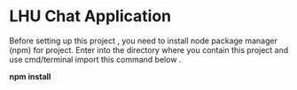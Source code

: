 # LHU Chat Application
Before setting up this project , you need to install node package manager (npm) for project. Enter into the directory where you contain this project and use cmd/terminal  import this command below  . </br>

**npm install** 
